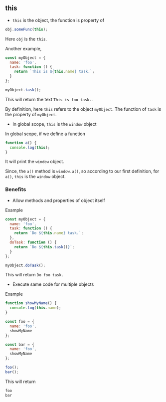 ## this

- `this` is the object, the function is property of

```js
obj.someFunc(this);
```

Here `obj` is the `this`.

Another example,

```js
const myObject = {
  name: 'foo',
  task: function () {
    return `This is ${this.name} task.`;
  }
};

myObject.task();
```

This will return the text `This is foo task.`.

By definition, here `this` refers to the object `myObject`. The function of `task` is the property of `myObject`.

- In global scope, `this` is the `window` object

In global scope, if we define a function

```js
function a() {
  console.log(this);
}
```

It will print the `window` object.

Since, the `a()` method is `window.a()`, so according to our first definition, for `a()`, `this` is the `window` object.

### Benefits

- Allow methods and properties of object itself

Example

```js
const myObject = {
  name: 'foo',
  task: function () {
    return `Do ${this.name} task.`;
  },
  doTask: function () {
    return `Do ${this.task()}`;
  }
};

myObject.doTask();
```

This will return `Do foo task.`

- Execute same code for multiple objects

Example

```js
function showMyName() {
  console.log(this.name);
}

const foo = {
  name: 'foo',
  showMyName
};

const bar = {
  name: 'foo',
  showMyName
};

foo();
bar();
```

This will return

```bash
foo
bar
```
